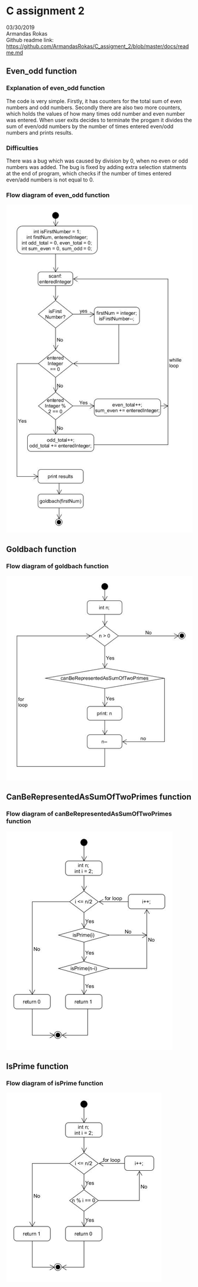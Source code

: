 # C assignment 2
03/30/2019  
Armandas Rokas  
Github readme link: https://github.com/ArmandasRokas/C_assigment_2/blob/master/docs/readme.md 
## Even_odd function
### Explanation of even_odd function
The code is very simple. Firstly, it has counters for the total sum of even numbers and odd numbers. Secondly there are also two more counters, which holds the values of how many times odd number and even number was entered.
When user exits decides to terminate the progam it divides the sum of even/odd numbers by the number of times entered even/odd numbers and prints results. 
### Difficulties  
There was a bug which was caused by division by 0, when no even or odd numbers was added. The bug is fixed by adding extra selection statments at the end of program, which checks if  the number of times entered even/add numbers is not equal to 0. 
### Flow diagram of even_odd function
![alt text](https://github.com/ArmandasRokas/C_assigment_2/blob/master/docs/flowchart_even_odd.jpg "flowchart_even_odd")

## Goldbach function


### Flow diagram of goldbach function
![alt text](https://github.com/ArmandasRokas/C_assigment_2/blob/master/docs/flowchart_goldbach.jpg "flowchart_goldbach")
## CanBeRepresentedAsSumOfTwoPrimes function

### Flow diagram of canBeRepresentedAsSumOfTwoPrimes function
![alt text](https://github.com/ArmandasRokas/C_assigment_2/blob/master/docs/flowchart_canBeRepresentedAsSumOfTwoPrimes.jpg "flowchart_canBeRepresentedAsSumOfTwoPrimes")

## IsPrime function

### Flow diagram of isPrime function
![alt text](https://github.com/ArmandasRokas/C_assigment_2/blob/master/docs/flowchart_isPrime.jpg "flowchart_isPrime")
